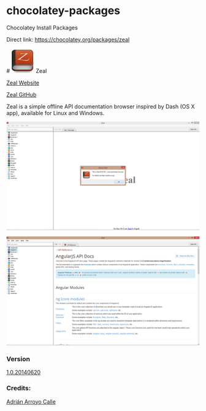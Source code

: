 chocolatey-packages
===================

Chocolatey Install Packages

Direct link: 
https://chocolatey.org/packages/zeal


#![Zeal](https://github.com/cellx/chocolatey-packages/blob/master/zeal/zeal_icons/zeal_64px.png) Zeal


[Zeal Website](http://zealdocs.org/download.html)

[Zeal GitHub](https://github.com/jkozera/zeal)

Zeal is a simple offline API documentation browser inspired by Dash (OS X app), available for Linux and Windows. 

![Zeal example 1](https://github.com/cellx/chocolatey-packages/blob/master/zeal/zeal_icons/zeal_screenshot_windows.png)

![Zeal example 2](https://github.com/cellx/chocolatey-packages/blob/master/zeal/zeal_icons/zeal_screenshot_windows_angularjs-docs.png)


### Version
[1.0.20140620](https://bitbucket.org/jerzykozera/zeal-win32-binary-downloads/downloads/zeal-20140620.zip)


### Credits:

[Adrián Arroyo Calle](https://github.com/AdrianArroyoCalle/chocolatey-packages/tree/master/zeal) 

